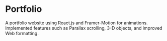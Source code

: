 # Portfolio
 A portfolio website using React.js and Framer-Motion for animations. Implemented features such as Parallax scrolling, 3-D objects, and improved Web formatting.
